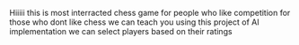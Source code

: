 Hiiiii this is most interracted chess game for people who 
like competition
for those who dont like chess we can teach you using this project of AI implementation
we can select players based on their ratings
